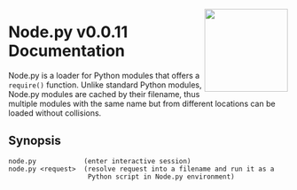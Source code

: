 <img src="https://i.imgur.com/IfmOKFI.png" align="right" width="150px"></img>

# Node.py v0.0.11 Documentation

Node.py is a loader for Python modules that offers a `require()` function.
Unlike standard Python modules, Node.py modules are cached by their filename,
thus multiple modules with the same name but from different locations can be
loaded without collisions.

## Synopsis

    node.py            (enter interactive session)
    node.py <request>  (resolve request into a filename and run it as a
                        Python script in Node.py environment)
